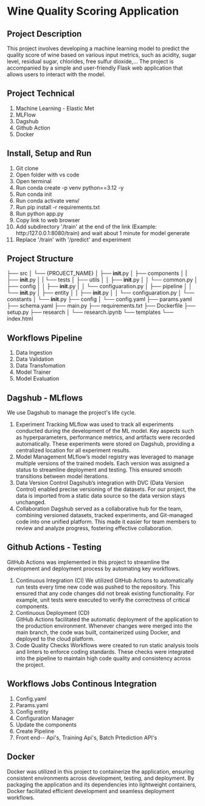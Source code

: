 # Wine Quality Scoring Application

## Project Description
This project involves developing a machine learning model to predict the quality score of wine based on various input metrics, such as acidity, sugar level, residual sugar, chlorides, free sulfur dioxide,... The project is accompanied by a simple and user-friendly Flask web application that allows users to interact with the model. 

## Project Technical
1. Machine Learning - Elastic Met
2. MLFlow
3. Dagshub
4. Github Action 
5. Docker

## Install, Setup and Run
1. Git clone 
2. Open folder with vs code
3. Open terminal 
2. Run conda create -p venv python==3.12 -y
3. Run conda init
4. Run conda activate venv/
5. Run pip install -r requirements.txt
6. Run python app.py
7. Copy link to web browser
8. Add subdirectory '/train' at the end of the link (Example: http:/127.0.0.1:8080/train) and wait about 1 minute for model generate
9. Replace '/train' with '/predict' and experiment

## Project Structure
├── src
│   └── {PROJECT_NAME}
│        ├── __init__.py
│        ├── components
│        |    ├── __init__.py
│        |    └── tests
│        ├── utils
│        │    ├── __init__.py
│        │    └── common.py
│        ├── config
│        │    ├── __init__.py
│        │    └── configuaration.py
│        ├── pipeline
│        │    └── __init__.py
│        ├── entity
│        │    ├── __init__.py
│        │    └── configuaration.py
│        └── constants
│           └── __init__.py
├── config
│    └── config.yaml
├── params.yaml
├── schema.yaml
├── main.py
├── requirements.txt
├── Dockerfile
├── setup.py
├── research
│    └── research.ipynb
└── templates
     └── index.html

## Workflows Pipeline
1. Data Ingestion
2. Data Validation
3. Data Transfomation
4. Model Trainer
5. Model Evaluation

## Dagshub - MLflows
We use Dagshub to manage the project's life cycle.
1. Experiment Tracking
MLflow was used to track all experiments conducted during the development of the ML model. Key aspects such as hyperparameters, performance metrics, and artifacts were recorded automatically. These experiments were stored on Dagshub, providing a centralized location for all experiment results.
2. Model Management
MLflow’s model registry was leveraged to manage multiple versions of the trained models. Each version was assigned a status to streamline deployment and testing. This ensured smooth transitions between model iterations.
3. Data Version Control
Dagshub’s integration with DVC (Data Version Control) enabled precise versioning of the datasets. For our project, the data is imported from a static data source so the data version stays unchanged.
4. Collaboration
Dagshub served as a collaborative hub for the team, combining versioned datasets, tracked experiments, and Git-managed code into one unified platform. This made it easier for team members to review and analyze progress, fostering effective collaboration.

## Github Actions - Testing
GitHub Actions was implemented in this project to streamline the development and deployment process by automating key workflows.
1. Continuous Integration (CI)
We utilized GitHub Actions to automatically run tests every time new code was pushed to the repository. This ensured that any code changes did not break existing functionality. For example, unit tests were executed to verify the correctness of critical components.
2. Continuous Deployment (CD)   
GitHub Actions facilitated the automatic deployment of the application to the production environment. Whenever changes were merged into the main branch, the code was built, containerized using Docker, and deployed to the cloud platform.
3. Code Quality Checks
Workflows were created to run static analysis tools and linters to enforce coding standards. These checks were integrated into the pipeline to maintain high code quality and consistency across the project.

## Workflows Jobs Continous Integration
1. Config.yaml
2. Params.yaml
3. Config entity
4. Configuration Manager
5. Update the components
6. Create Pipeline
7. Front end-- Api's, Training Api's, Batch Prtediction API's

## Docker 
Docker was utilized in this project to containerize the application, ensuring consistent environments across development, testing, and deployment. By packaging the application and its dependencies into lightweight containers, Docker facilitated efficient development and seamless deployment workflows.

